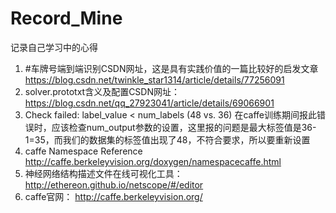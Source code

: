 # Record_Mine
记录自己学习中的心得
1. #车牌号端到端识别CSDN网址，这是具有实践价值的一篇比较好的启发文章
https://blog.csdn.net/twinkle_star1314/article/details/77256091
2. solver.prototxt含义及配置CSDN网址：
https://blog.csdn.net/qq_27923041/article/details/69066901
3. Check failed: label_value < num_labels (48 vs. 36)
在caffe训练期间报此错误时，应该检查num_output参数的设置，这里报的问题是最大标签值是36-1=35，而我们的数据集的标签值出现了48，不符合要求，所以要重新设置
4. caffe Namespace Reference
http://caffe.berkeleyvision.org/doxygen/namespacecaffe.html
5. 神经网络结构描述文件在线可视化工具：
http://ethereon.github.io/netscope/#/editor
6. caffe官网：
http://caffe.berkeleyvision.org/
